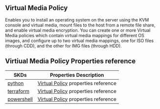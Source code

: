 ## Virtual Media Policy
Enables you to install an operating system on the server using the KVM console and virtual media, mount files to the host from a remote file share, and enable virtual media encryption. You can create one or more Virtual Media policies which contain virtual media mappings for different OS images, and configure up to two virtual media mappings, one for ISO files (through CDD), and the other for IMG files (through HDD).

## Virtiual Media Policy Properties reference
| SKDs | Properties Description
| ---- | ------------------- |
| [python](https://github.com/CiscoDevNet/intersight-python/) | [Virtual Policy](https://github.com/CiscoDevNet/intersight-python/tree/main/intersight/model/vmedia_policy.py) properties reference |                 |
| [terraform](https://github.com/CiscoDevNet/terraform-provider-intersight/) | [Virtual Policy](https://registry.terraform.io/providers/CiscoDevNet/intersight/latest/docs/resources/vmedia_policy) properties reference |
| [powershell](https://github.com/CiscoDevNet/intersight-powershell/) | [Virtual Policy](https://github.com/CiscoDevNet/intersight-powershell/blob/main/docs/New-IntersightVmediaPolicy.md) properties reference